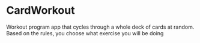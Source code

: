 # CardWorkout
Workout program app that cycles through a whole deck of cards at random. Based on the rules, you choose what exercise you will be doing 
